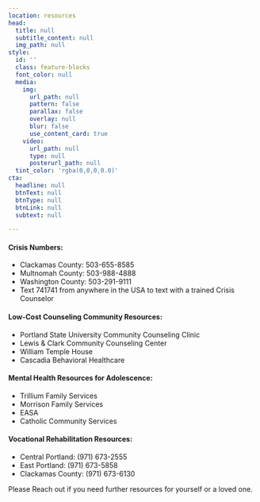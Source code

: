 ```yaml
---
location: resources
head:
  title: null
  subtitle_content: null
  img_path: null
style:
  id: ''
  class: feature-blocks
  font_color: null
  media:
    img:
      url_path: null
      pattern: false
      parallax: false
      overlay: null
      blur: false
      use_content_card: true
    video:
      url_path: null
      type: null
      posterurl_path: null
  tint_color: 'rgba(0,0,0,0.0)'
cta:
  headline: null
  btnText: null
  btnType: null
  btnLink: null
  subtext: null

---
```

<div class="container">
<h4>Crisis Numbers:</h4>
<ul>
  <li>Clackamas County: 503-655-8585</li>
  <li>Multnomah County: 503-988-4888</li>
  <li>Washington County: 503-291-9111</li>
  <li>Text 741741 from anywhere in the USA to text with a trained Crisis Counselor</li>
</ul>
<h4>Low-Cost Counseling Community Resources:</h4>
<ul>
  <li>Portland State University Community Counseling Clinic</li>
  <li>Lewis & Clark Community Counseling Center</li>
  <li>William Temple House</li>
  <li>Cascadia Behavioral Healthcare</li>
</ul>
<h4>Mental Health Resources for Adolescence:</h4>
<ul>
  <li>Trillium Family Services</li>
  <li>Morrison Family Services</li>
  <li>EASA</li>
  <li>Catholic Community Services</li>
</ul>
<h4>Vocational Rehabilitation Resources:</h4>
<ul>
  <li>Central Portland: (971) 673-2555</li>
  <li>East Portland: (971) 673-5858</li>
  <li>Clackamas County: (971) 673-6130</li>
</ul>
<div >
<p class="text-center">Please Reach out if you need further resources for yourself or a loved one.</p>
</div>
</div>
